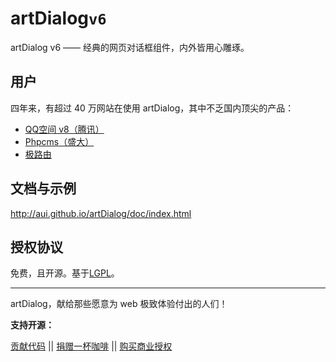 #	artDialog``v6``

artDialog v6 —— 经典的网页对话框组件，内外皆用心雕琢。

##	用户

四年来，有超过 40 万网站在使用 artDialog，其中不乏国内顶尖的产品：

*	[QQ空间 v8（腾讯）](http://qzone.qq.com)
*	[Phpcms（盛大）](http://www.phpcms.cn)
*	[极路由](http://www.hiwifi.com)

##	文档与示例

<http://aui.github.io/artDialog/doc/index.html>

##	授权协议

免费，且开源。基于[LGPL](./LICENSE.md)。

------------------

artDialog，献给那些愿意为 web 极致体验付出的人们！

**支持开源：**

[贡献代码](https://github.com/aui/artDialog) || [捐赠一杯咖啡](https://me.alipay.com/planeart) || [购买商业授权](./LICENSE.md)